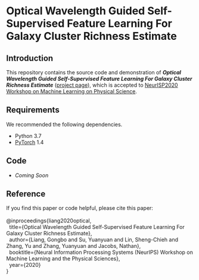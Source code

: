 # Optical Wavelength Guided Self-Supervised Feature Learning For Galaxy Cluster Richness Estimate

## Introduction
This repository contains the source code and demonstration of ***Optical Wavelength Guided Self-Supervised Feature Learning For Galaxy Cluster Richness Estimate*** ([project page](http://www.gb-liang.com/owg-lambda.html)), which is accepted to [NeurISP2020 Workshop on Machine Learning on Physical Science](https://ml4physicalsciences.github.io/2020/).

## Requirements 
We recommended the following dependencies.
- Python 3.7
- [PyTorch](https://pytorch.org) 1.4

## Code
- *Coming Soon*

## Reference
If you find this paper or code helpful, please cite this paper:
<br/> 
<br/> 
@inproceedings{liang2020optical,  
&nbsp;&nbsp;title={Optical Wavelength Guided Self-Supervised Feature Learning For Galaxy Cluster Richness Estimate},  
&nbsp;&nbsp;author={Liang, Gongbo and Su, Yuanyuan and Lin, Sheng-Chieh and Zhang, Yu and Zhang, Yuanyuan and Jacobs, Nathan},  
&nbsp;&nbsp;booktitle={Neural Information Processing Systems (NeurIPS) Workshop on  Machine Learning and the Physical Sciences},  
&nbsp;&nbsp;year={2020} <br/>
}
